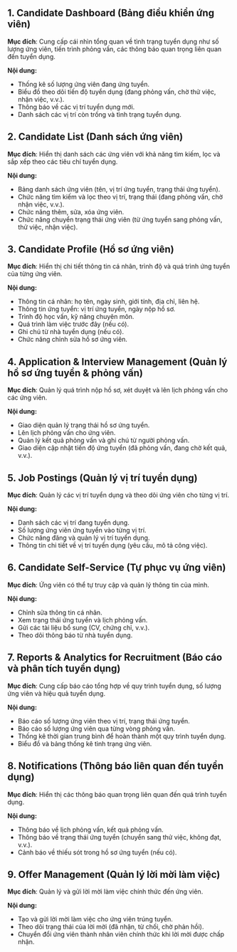 ## 1. Candidate Dashboard (Bảng điều khiển ứng viên)
**Mục đích**: Cung cấp cái nhìn tổng quan về tình trạng tuyển dụng như số lượng ứng viên, tiến trình phỏng vấn, các thông báo quan trọng liên quan đến tuyển dụng.

**Nội dung:**

- Thống kê số lượng ứng viên đang ứng tuyển.
- Biểu đồ theo dõi tiến độ tuyển dụng (đang phỏng vấn, chờ thử việc, nhận việc, v.v.).
- Thông báo về các vị trí tuyển dụng mới.
- Danh sách các vị trí còn trống và tình trạng tuyển dụng.
## 2. Candidate List (Danh sách ứng viên)
**Mục đích**: Hiển thị danh sách các ứng viên với khả năng tìm kiếm, lọc và sắp xếp theo các tiêu chí tuyển dụng.

**Nội dung:**

- Bảng danh sách ứng viên (tên, vị trí ứng tuyển, trạng thái ứng tuyển).
- Chức năng tìm kiếm và lọc theo vị trí, trạng thái (đang phỏng vấn, chờ nhận việc, v.v.).
- Chức năng thêm, sửa, xóa ứng viên.
- Chức năng chuyển trạng thái ứng viên (từ ứng tuyển sang phỏng vấn, thử việc, nhận việc).
## 3. Candidate Profile (Hồ sơ ứng viên)
**Mục đích**: Hiển thị chi tiết thông tin cá nhân, trình độ và quá trình ứng tuyển của từng ứng viên.

**Nội dung:**

- Thông tin cá nhân: họ tên, ngày sinh, giới tính, địa chỉ, liên hệ.
- Thông tin ứng tuyển: vị trí ứng tuyển, ngày nộp hồ sơ.
- Trình độ học vấn, kỹ năng chuyên môn.
- Quá trình làm việc trước đây (nếu có).
- Ghi chú từ nhà tuyển dụng (nếu có).
- Chức năng chỉnh sửa hồ sơ ứng viên.
## 4. Application & Interview Management (Quản lý hồ sơ ứng tuyển & phỏng vấn)
**Mục đích**: Quản lý quá trình nộp hồ sơ, xét duyệt và lên lịch phỏng vấn cho các ứng viên.

**Nội dung:**

- Giao diện quản lý trạng thái hồ sơ ứng tuyển.
- Lên lịch phỏng vấn cho ứng viên.
- Quản lý kết quả phỏng vấn và ghi chú từ người phỏng vấn.
- Giao diện cập nhật tiến độ ứng tuyển (đã phỏng vấn, đang chờ kết quả, v.v.).
## 5. Job Postings (Quản lý vị trí tuyển dụng)
**Mục đích**: Quản lý các vị trí tuyển dụng và theo dõi ứng viên cho từng vị trí.

**Nội dung:**

- Danh sách các vị trí đang tuyển dụng.
- Số lượng ứng viên ứng tuyển vào từng vị trí.
- Chức năng đăng và quản lý vị trí tuyển dụng.
- Thông tin chi tiết về vị trí tuyển dụng (yêu cầu, mô tả công việc).
## 6. Candidate Self-Service (Tự phục vụ ứng viên)
**Mục đích**: Ứng viên có thể tự truy cập và quản lý thông tin của mình.

**Nội dung:**

- Chỉnh sửa thông tin cá nhân.
- Xem trạng thái ứng tuyển và lịch phỏng vấn.
- Gửi các tài liệu bổ sung (CV, chứng chỉ, v.v.).
- Theo dõi thông báo từ nhà tuyển dụng.
## 7. Reports & Analytics for Recruitment (Báo cáo và phân tích tuyển dụng)
**Mục đích**: Cung cấp báo cáo tổng hợp về quy trình tuyển dụng, số lượng ứng viên và hiệu quả tuyển dụng.

**Nội dung:**

- Báo cáo số lượng ứng viên theo vị trí, trạng thái ứng tuyển.
- Báo cáo số lượng ứng viên qua từng vòng phỏng vấn.
- Thống kê thời gian trung bình để hoàn thành một quy trình tuyển dụng.
- Biểu đồ và bảng thống kê tình trạng ứng viên.
## 8. Notifications (Thông báo liên quan đến tuyển dụng)
**Mục đích**: Hiển thị các thông báo quan trọng liên quan đến quá trình tuyển dụng.

**Nội dung:**

- Thông báo về lịch phỏng vấn, kết quả phỏng vấn.
- Thông báo về trạng thái ứng tuyển (chuyển sang thử việc, không đạt, v.v.).
- Cảnh báo về thiếu sót trong hồ sơ ứng tuyển (nếu có).
## 9. Offer Management (Quản lý lời mời làm việc)
**Mục đích**: Quản lý và gửi lời mời làm việc chính thức đến ứng viên.

**Nội dung:**

- Tạo và gửi lời mời làm việc cho ứng viên trúng tuyển.
- Theo dõi trạng thái của lời mời (đã nhận, từ chối, chờ phản hồi).
- Chuyển đổi ứng viên thành nhân viên chính thức khi lời mời được chấp nhận.
